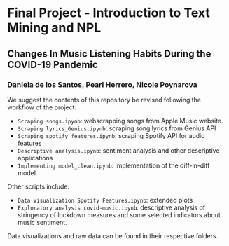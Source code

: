 # Final Project - Introduction to Text Mining and NPL
## Changes In Music Listening Habits During the COVID-19 Pandemic
### Daniela de los Santos, Pearl Herrero, Nicole Poynarova

We suggest the contents of this repository be revised following the workflow of the project:
- `Scraping songs.ipynb`: webscrapping songs from Apple Music website.
- `Scraping lyrics_Genius.ipynb`: scraping song lyrics from Genius API
- `Scraping spotify features.ipynb`: scraping Spotify API for audio features
- `Descriptive analysis.ipynb`: sentiment analysis and other descriptive applications
- `Implementing model_clean.ipynb`: implementation of the diff-in-diff model.

Other scripts include:
- `Data Visualization Spotify Features.ipynb`: extended plots
- `Exploratory analysis covid-music.ipynb`: descriptive analysis of stringency of lockdown measures and some selected indicators about music sentiment.

Data visualizations and raw data can be found in their respective folders.
